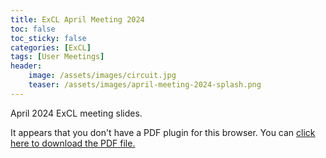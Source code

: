 ```yaml
---
title: ExCL April Meeting 2024
toc: false
toc_sticky: false
categories: [ExCL]
tags: [User Meetings]
header:
    image: /assets/images/circuit.jpg
    teaser: /assets/images/april-meeting-2024-splash.png
---
```


April 2024 ExCL meeting slides.

<object data='{% link /assets/presentations/2024-04-april-excl-meeting.pdf %}' type='application/pdf' width='560' height='700'><p>It appears that you don't have a PDF plugin for this browser. You can <a href='{% link /assets/presentations/2024-04-april-excl-meeting.pdf %}'>click here to download the PDF file.</a></p></object>

